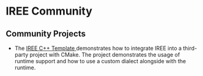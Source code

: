 # IREE Community

## Community Projects

*   The [IREE C++ Template ](https://github.com/iml130/iree-template-cpp)
    demonstrates how to integrate IREE into a third-party project with CMake.
    The project demonstrates the usage of runtime support and how to use a
    custom dialect alongside with the runtime.
